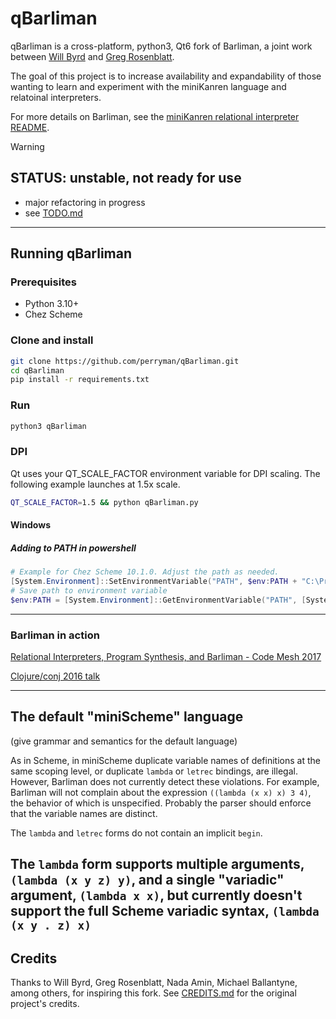 # qBarliman

qBarliman is a cross-platform, python3, Qt6 fork of Barliman, a joint work between [Will Byrd](https://github.com/webyrd/) and [Greg Rosenblatt](https://github.com/gregr).

The goal of this project is to increase availability and expandability of those wanting to learn and experiment with the miniKanren language and relatoinal interpreters.

For more details on Barliman, see the [miniKanren relational interpreter README](minikanren/rel-interp/README.md).

> [!WARNING]
>
> ## STATUS: unstable, not ready for use
>
> - major refactoring in progress
> - see [TODO.md](TODO.md)

---

## Running qBarliman

### Prerequisites

- Python 3.10+
- Chez Scheme

### Clone and install

```sh
git clone https://github.com/perryman/qBarliman.git
cd qBarliman
pip install -r requirements.txt
```

### Run

```sh
python3 qBarliman
```

### DPI

Qt uses your QT_SCALE_FACTOR environment variable for DPI scaling.
The following example launches at 1.5x scale.

```sh
QT_SCALE_FACTOR=1.5 && python qBarliman.py
```

#### Windows

##### Adding to PATH in powershell

```powershell
# Example for Chez Scheme 10.1.0. Adjust the path as needed.
[System.Environment]::SetEnvironmentVariable("PATH", $env:PATH + "C:\Program Files (x86)\Chez Scheme 10.0.1\bin\ti3nt\", [System.EnvironmentVariableTarget]::User)
# Save path to environment variable
$env:PATH = [System.Environment]::GetEnvironmentVariable("PATH", [System.EnvironmentVariableTarget]::User)

```

---

### Barliman in action

[Relational Interpreters, Program Synthesis, and Barliman - Code Mesh 2017](https://www.youtube.com/watch?v=RVDCRlW1f1Y)

[Clojure/conj 2016 talk](https://www.youtube.com/watch?v=er_lLvkklsk)

---

## The default "miniScheme" language

(give grammar and semantics for the default language)

As in Scheme, in miniScheme duplicate variable names of definitions at the same scoping level, or duplicate `lambda` or `letrec` bindings, are illegal. However, Barliman does not currently detect these violations. For example, Barliman will not complain about the expression `((lambda (x x) x) 3 4)`, the behavior of which is unspecified. Probably the parser should enforce that the variable names are distinct.

The `lambda` and `letrec` forms do not contain an implicit `begin`.

## The `lambda` form supports multiple arguments, `(lambda (x y z) y)`, and a single "variadic" argument, `(lambda x x)`, but currently doesn't support the full Scheme variadic syntax, `(lambda (x y . z) x)`

## Credits

Thanks to Will Byrd, Greg Rosenblatt, Nada Amin, Michael Ballantyne, among others, for inspiring this fork. See [CREDITS.md](CREDITS.md) for the original project's credits.

